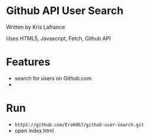 # Github API User Search
Written by Kris Lafrance

Uses HTML5, Javascript, Fetch, Github API

# Features

* search for users on Github.com
* 

# Run

* `https://github.com/Ero6067/github-user-search.git`
* open index.html
